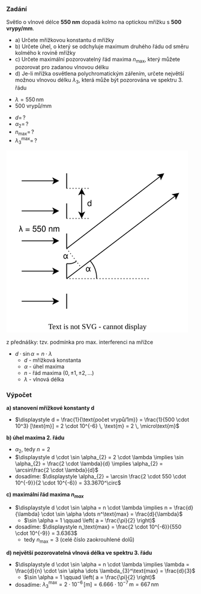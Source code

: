 ### Zadání

Světlo o vlnové délce **550 nm** dopadá kolmo na optickou mřížku s **500 vrypy/mm**.
- a) Určete mřížkovou konstantu d mřížky
- b) Určete úhel, o který se odchyluje maximum druhého řádu od směru kolmého k rovině mřížky
- c) Určete maximální pozorovatelný řád maxima $n_{\text{max}}$, který můžete pozorovat pro zadanou vlnovou délku
- d) Je-li mřížka osvětlena polychromatickým zářením, určete největší možnou vlnovou délku $\lambda_{3}$, která může být pozorována ve spektru 3. řádu

+ $\lambda = 550 \, \text{nm}$
+ 500 vrypů/mm
- $d = \, ?$
- $\alpha_{2} = \, ?$
- $n_{\text{max}} = \, ?$
- $\lambda_{3}^\text{max} = \, ?$

![](_assets/priklad13.svg)

z přednášky: tzv. podmínka pro max. interferenci na mřížce
- $d \cdot \sin \alpha = n \cdot \lambda$
	- $d$ - mřížková konstanta
	- $\alpha$ - úhel maxima
	- $n$ - řád maxima ($0, \pm 1, \pm 2, \dots$)
	- $\lambda$ - vlnová délka

### Výpočet

**a) stanovení mřížkové konstanty d**
- $\displaystyle d = \frac{1}{\text{počet vrypů/1m}} = \frac{1}{500 \cdot 10^3} [\text{m}] = 2 \cdot 10^{-6} \, \text{m} = 2 \, \micro\text{m}$

**b) úhel maxima 2. řádu**
- $\alpha_{2}$, tedy $n = 2$
- $\displaystyle d \cdot \sin \alpha_{2} = 2 \cdot \lambda \implies \sin \alpha_{2} = \frac{2 \cdot \lambda}{d} \implies \alpha_{2} = \arcsin\frac{2 \cdot \lambda}{d}$
- dosadíme: $\displaystyle \alpha_{2} = \arcsin \frac{2 \cdot 550 \cdot 10^{-9}}{2 \cdot 10^{-6}} = 33.3670^\circ$

**c) maximální řád maxima $n_{max}$**
 - $\displaystyle d \cdot \sin \alpha = n \cdot \lambda \implies n = \frac{d}{\lambda} \cdot \sin \alpha \dots n^\text{max} = \frac{d}{\lambda}$
	- $\sin \alpha = 1 \qquad \left( a = \frac{\pi}{2} \right)$
- dosadíme: $\displaystyle n_\text{max} = \frac{2 \cdot 10^{-6}}{550 \cdot 10^{-9}} = 3.6363$
	- tedy $n_\text{max} = 3$ (celé číslo zaokrouhlené dolů)

**d) největší pozorovatelná vlnová délka ve spektru 3. řádu**
- $\displaystyle d \cdot \sin \alpha = n \cdot \lambda \implies \lambda = \frac{d}{n} \cdot \sin \alpha \dots \lambda_{3}^\text{max} = \frac{d}{3}$
	- $\sin \alpha = 1 \qquad \left( a = \frac{\pi}{2} \right)$
- dosadíme: $\displaystyle\lambda_{3}^\text{max} = 2 \cdot 10^{-6} \, [\text{m}] = 6.666 \cdot 10^{-7} \, \text{m} = 667 \, \text{nm}$